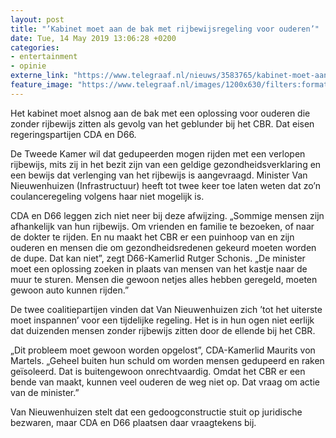 ```yaml
---
layout: post
title: "’Kabinet moet aan de bak met rijbewijsregeling voor ouderen’"
date: Tue, 14 May 2019 13:06:28 +0200
categories: 
- entertainment 
- opinie 
externe_link: "https://www.telegraaf.nl/nieuws/3583765/kabinet-moet-aan-de-bak-met-rijbewijsregeling-voor-ouderen"
feature_image: "https://www.telegraaf.nl/images/1200x630/filters:format(jpeg):quality(80)/cdn-kiosk-api.telegraaf.nl/6430653a-7638-11e9-8af2-02d1dbdc35d1.jpg"
---
```


<p class="intro">Het kabinet moet alsnog aan de bak met een oplossing voor ouderen die zonder rijbewijs zitten als gevolg van het geblunder bij het CBR. Dat eisen regeringspartijen CDA en D66.</p> <p>De Tweede Kamer wil dat gedupeerden mogen rijden met een verlopen rijbewijs, mits zij in het bezit zijn van een geldige gezondheidsverklaring en een bewijs dat verlenging van het rijbewijs is aangevraagd. Minister Van Nieuwenhuizen (Infrastructuur) heeft tot twee keer toe laten weten dat zo’n coulanceregeling volgens haar niet mogelijk is.</p><p>CDA en D66 leggen zich niet neer bij deze afwijzing. „Sommige mensen zijn afhankelijk van hun rijbewijs. Om vrienden en familie te bezoeken, of naar de dokter te rijden. En nu maakt het CBR er een puinhoop van en zijn ouderen en mensen die om gezondheidsredenen gekeurd moeten worden de dupe. Dat kan niet”, zegt D66-Kamerlid Rutger Schonis. „De minister moet een oplossing zoeken in plaats van mensen van het kastje naar de muur te sturen. Mensen die gewoon netjes alles hebben geregeld, moeten gewoon auto kunnen rijden.”</p><p>De twee coalitiepartijen vinden dat Van Nieuwenhuizen zich ’tot het uiterste moet inspannen’ voor een tijdelijke regeling. Het is in hun ogen niet eerlijk dat duizenden mensen zonder rijbewijs zitten door de ellende bij het CBR.</p><p>„Dit probleem moet gewoon worden opgelost”, CDA-Kamerlid Maurits von Martels. „Geheel buiten hun schuld om worden mensen gedupeerd en raken geïsoleerd. Dat is buitengewoon onrechtvaardig. Omdat het CBR er een bende van maakt, kunnen veel ouderen de weg niet op. Dat vraag om actie van de minister.”</p><p>Van Nieuwenhuizen stelt dat een gedoogconstructie stuit op juridische bezwaren, maar CDA en D66 plaatsen daar vraagtekens bij.</p>
